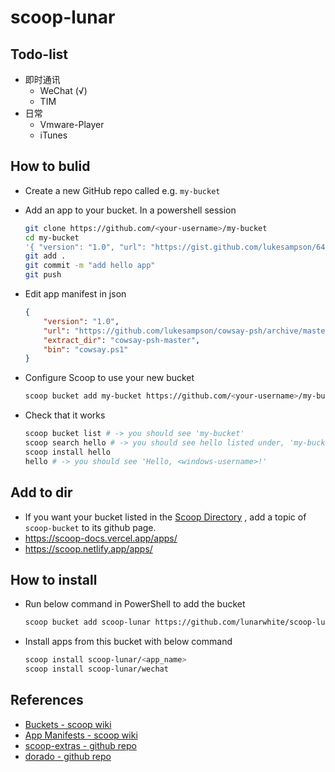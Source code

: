 # scoop-lunar
## Todo-list

- 即时通讯
  - WeChat (√)
  - TIM
- 日常
  - Vmware-Player
  - iTunes

## How to bulid

- Create a new GitHub repo called e.g. `my-bucket`

- Add an app to your bucket. In a powershell session

  ```bash
  git clone https://github.com/<your-username>/my-bucket
  cd my-bucket
  '{ "version": "1.0", "url": "https://gist.github.com/lukesampson/6446238/raw/hello.ps1", "bin": "hello.ps1"}' > hello.json
  git add .
  git commit -m "add hello app"
  git push
  ```

-  Edit app manifest in json

    ```json
    {
        "version": "1.0",
        "url": "https://github.com/lukesampson/cowsay-psh/archive/master.zip",
        "extract_dir": "cowsay-psh-master",
        "bin": "cowsay.ps1"
    }
    ```

- Configure Scoop to use your new bucket

  ```bash
  scoop bucket add my-bucket https://github.com/<your-username>/my-bucket
  ```

- Check that it works

  ```bash
  scoop bucket list # -> you should see 'my-bucket'
  scoop search hello # -> you should see hello listed under, 'my-bucket bucket:'
  scoop install hello
  hello # -> you should see 'Hello, <windows-username>!'
  ```

## Add to dir

- If you want your bucket listed in the [Scoop Directory](https://github.com/rasa/scoop-directory) , add a topic of `scoop-bucket` to its github page.
- https://scoop-docs.vercel.app/apps/
- https://scoop.netlify.app/apps/

## How to install

- Run below command in PowerShell to add the bucket

  ```bash
  scoop bucket add scoop-lunar https://github.com/lunarwhite/scoop-lunar.git
  ```

- Install apps from this bucket with below command

  ```bash
  scoop install scoop-lunar/<app_name>
  scoop install scoop-lunar/wechat
  ```

## References

- [Buckets - scoop wiki](https://github.com/lukesampson/scoop/wiki/Buckets)
- [App Manifests - scoop wiki](https://github.com/lukesampson/scoop/wiki/App-Manifests)
- [scoop-extras - github repo](https://github.com/lukesampson/scoop-extras)
- [dorado - github repo](https://github.com/chawyehsu/dorado)
